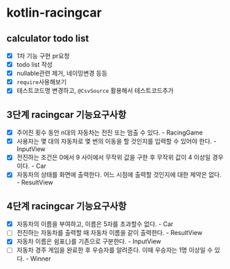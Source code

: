 # kotlin-racingcar

## calculator todo list
* [x] 1차 기능 구현 pr요청
* [x] todo list 작성
* [x] nullable관련 제거, 네이밍변경 등등
* [x] `require`사용해보기
* [x] 테스트코드명 변경하고, `@CsvSource` 활용해서 테스트코드추가

## 3단계 racingcar 기능요구사항
- [x] 주어진 횟수 동안 n대의 자동차는 전진 또는 멈출 수 있다. - RacingGame
- [x] 사용자는 몇 대의 자동차로 몇 번의 이동을 할 것인지를 입력할 수 있어야 한다. - InputView
- [x] 전진하는 조건은 0에서 9 사이에서 무작위 값을 구한 후 무작위 값이 4 이상일 경우이다. - Car
- [x] 자동차의 상태를 화면에 출력한다. 어느 시점에 출력할 것인지에 대한 제약은 없다. - ResultView

## 4단계 racingcar 기능요구사항
- [x] 자동차의 이름을 부여하고, 이름은 5자를 초과할수 없다. - Car
- [ ] 전진하는 자동차를 출력할 때 자동차 이름을 같이 출력한다. - ResultView
- [x] 자동차 이름은 쉼표(,)를 기존으로 구분한다. - InputView
- [ ] 자동차 경주 게임을 완료한 후 우승자를 알려준다. 이때 우승자는 1명 이상일 수 있다. - Winner
